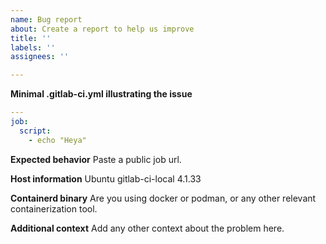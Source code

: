 ```yaml
---
name: Bug report
about: Create a report to help us improve
title: ''
labels: ''
assignees: ''

---
```

**Minimal .gitlab-ci.yml illustrating the issue**
```yml
---
job:
  script:
    - echo "Heya"
```

**Expected behavior**
Paste a public job url.

**Host information**
Ubuntu
gitlab-ci-local 4.1.33

**Containerd binary**
Are you using docker or podman, or any other relevant containerization tool.

**Additional context**
Add any other context about the problem here.
